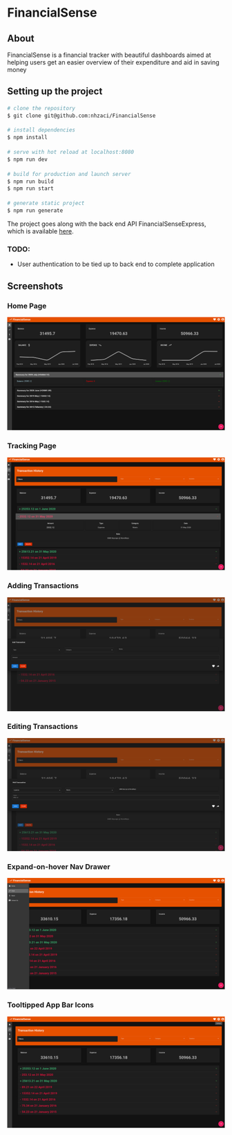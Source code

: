 # FinancialSense

## About
FinancialSense is a financial tracker with beautiful dashboards aimed at helping users get an easier overview of their expenditure and aid in saving money

## Setting up the project

```bash
# clone the repository
$ git clone git@github.com:nhzaci/FinancialSense

# install dependencies
$ npm install

# serve with hot reload at localhost:8080
$ npm run dev

# build for production and launch server
$ npm run build
$ npm run start

# generate static project
$ npm run generate
```

The project goes along with the back end API FinancialSenseExpress, which is available [here](https://github.com/nhzaci/FinancialSenseExpress).

### TODO:

* User authentication to be tied up to back end to complete application

## Screenshots

### Home Page
![](./screenshots/HomePage.png)

### Tracking Page
![](./screenshots/TrackPage.png)

### Adding Transactions
![](./screenshots/AddTransaction.png)

### Editing Transactions
![](./screenshots/EditTransaction.png)

### Expand-on-hover Nav Drawer
![](./screenshots/NavDrawer.png)

### Tooltipped App Bar Icons
![](./screenshots/AppBarIcons.png)

